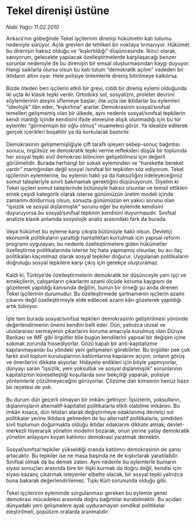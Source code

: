 # Tekel direnişi üstüne

*Nabi Yağcı 11.02.2010*

<div class="taraf_structure_2col_1zq">
<div class="margen_n">



 <p>Ankara’nın göbeğinde Tekel işçilerinin direnişi hükümetin katı tutumu nedeniyle sürüyor. Açlık grevleri de tehlikeli bir noktaya tırmanıyor. Hükümet bu direnişin haksız olduğu ve “kışkırtıldığı” düşüncesinde. İkinci olarak, sanıyorum, gelecekte yapılacak özelleştirmelerde karşılaşacağı benzer sorunlar nedeniyle de bu direnişin bir emsal oluşturmasından kaygı duyuyor. Hangi saiklarla olursa olsun bu katı tutum “demokratik açılım” vadeden bir iktidarın altını oyar. Hele polisiye önlemlerle direniş bitirilmeye kalkılırsa. <br/><br/>Bizde öteden beri işçilerin etkili bir grevi, ciddi bir direniş eylemi olduğunda iki uçta iki klasik tepki verilir. Ortodoks sol, sosyalizm, proleter devrimi söylemlerinin ateşini üflemeye başlar; öte uçta ise iktidarlar bu eylemleri “ideolojik” ilân eder, “kışkırtma” ararlar. Demokrasinin sosyal/sınıfsal temelleri gelişmemiş olan bir ülkede, aynı nedenle sosyal/sınıfsal tepkilerin kendi mantığı içinde kendisini ifade etmesine alışık olunmadığı için bu tür eylemler “görmemişin bir oğlu olmuş” muamelesi görür. Ya idealize edilerek gerçek içerikleri boşaltılır ya da korkularak bastırılır. <br/><br/>Demokrasinin gelişmemişliğiyle çift taraflı işleyen sebep-sonuç bağıntısı sonucu, örgütsüz ve demokratik tepki verme refleksleri düşük bir toplumda her sosyal tepki sivil demokrasi bilincinin gelişebilmesi için değerli görülmelidir. Burada herhangi bir sokak eyleminden ve “harekette bereket vardır” mantığından değil sosyal /sınıfsal bir tepkiden söz ediyorum. Tekel işçilerinin eylemlerine, bu eylemin haklı ya da haksızlığını irdeleyeceğimiz somut talepleriyle sınırlı bakmamak gerektiğini düşünüyorum. Diyelim ki Tekel işçileri somut taleplerinde bütünüyle haksız olsunlar ve temsil ettikleri emek çeşidi kategorik olarak isterse günümüzün üretim modeli içinde zamanını doldurmuş olsun, sonuçta günümüzün en yakıcı sorunu olan “işsizlik ve sosyal dışlanmışlık” sorunu eğer bu eylemde kendisini duyuruyorsa bu sosyal/sınıfsal tepkinin kendisini duyurmasıdır. Sınıfsal analizle klasik anlamda sosyolojik analiz arasındaki fark da burada. <br/><br/>Veya hükümet bu eyleme karşı çıkışta bütünüyle haklı olsun. Devletçi ekonomik politikaların yarattığı hantallıktan kurtulmak için yapısal reform programı uygulayan, bu nedenle özelleştirmelere giden hükümetler özelleştirme politikalarında isterse hiç hata yapmamış olsunlar, bu acı ilaç politikaları kaçınılmaz olarak sosyal tepkiler doğurur. Uygulanan politikaların doğruluğu sosyal tepkilere karşı çıkış için gerekçe oluşturamaz. <br/><br/>Kaldı ki, Türkiye’de özelleştirmelerin demokratik bir düşünceyle yani işçi ve emekçilerin, çalışanların çıkarlarını azami ölçüde koruma kaygısını da gözeterek yapıldığı kanısında değilim, bunun bir örneği şu anda direnen Tekel işçilerinin durumudur. Bu özelleştirmede şartnamenin işçilerin azami çıkarını değil özelleştirmeyle elde edilecek azami kârı gözeterek yapıldığı artık biliniyor. <br/><br/>İşte tam burada sosyal/sınıfsal tepkileri demokrasinin geliştirilmesi yönünde değerlendirmenin önemi kendini belli eder. Dün, yalnızca ulusal ve uluslararası sermayenin çıkarlarını koruma amacıyla kurulmuş olan Dünya Bankası ve IMF gibi örgütler bile bugün kendilerini yapısal bir değişim içine sokmak zorunda hissediyorlar. Gözü kapalı bir anti-kapitalizme kapılanmayanlar bu yöndeki yeni gelişmeleri görebilirler. Bu örgütler pek çok farklı sivil toplum kuruluşlarının katılımlarına kapılarını açıyor, onların görüş ve önerilerini dikkate alıyorlar. Hidayete erdikleri için böyle yapmıyorlar, dünyayı saran “işsizlik, yeni yoksulluk ve sosyal dışlanmışlık” sorunlarının kapitalizmin küreselleştiği koşullarda sınır bekçiliği yaparak, polisiye yöntemlerle çözülmeyeceğini görüyorlar. Çözüme dair kimsenin henüz hazır bir reçetesi de yok. <br/><br/>Bu durum dün geçerli olmayan bir imkânı getiriyor: İşsizlerin, yoksulların, dışlanmışların alternatif-kapitalist politikalarla etkili olabilme imkânını. Bu imkân kısaca, dün iktidarı alarak değiştirmeye odaklanmış devletçi sol politikalar yerine iktidara gelmeden de bu alternatif politikalarla, şimdiden sivil toplumun doğurmakta olduğu iktidar odaklarını dikkate almak; devlet-merkezli hiyerarşik yönetim modelini bozarak, onun yerine yatay demokratik yönetim anlayışını koyan katılımcı demokrasi yaratmak demektir. <br/><br/>Sosyal/sınıfsal tepkiler yükseldiği oranda katılımcı demokrasinin de şansı artacaktır. Bu tepkiler ise ne masa başında ne de kışkırtarak yaratılabilir. Sınıfsal olmak da bu demek zaten. Aynı nedenle bu eylemlerle bunların siyasi sonuçları arasında bire bir ilişki kurmak da doğru değil, kendisi için siyasi kazanç çıkarmak isteyenler elbette olacak, bir sosyal tepki yalnızca buna bakarak değerlendirilemez. Tıpkı Kürt sorununda olduğu gibi. <br/><br/>Tekel işçilerinin eyleminde sorgulanması gereken bu eylemle genel demokrasi mücadelesi arasında doğru bağıntılar kurabilmektir. Bu açıdan dünyadaki yeni gelişmelere ayak uyduramayan sendikal politikalar eleştirilmeli, popülizm oralarda aranmalıdır.</p>
<br/>
<br/>
<br/>



<br/>


<div id="taraf_not">
</div>

</div>


</div>

